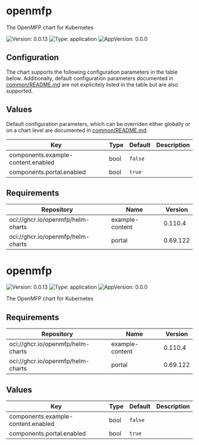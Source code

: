 # openmfp

The OpenMFP chart for Kubernetes

![Version: 0.0.13](https://img.shields.io/badge/Version-0.0.13-informational?style=flat-square) ![Type: application](https://img.shields.io/badge/Type-application-informational?style=flat-square) ![AppVersion: 0.0.0](https://img.shields.io/badge/AppVersion-0.0.0-informational?style=flat-square)

## Configuration

The chart supports the following configuration parameters in the table below. Additionally, default configuration parameters documented in [common/README.md](../common/README.md) are not explicitely listed in the table but are also supported.

## Values

Default configuration parameters, which can be overriden either globally or on a chart level are documented in [common/README.md](../common/README.md).

| Key | Type | Default | Description |
|-----|------|---------|-------------|
| components.example-content.enabled | bool | `false` |  |
| components.portal.enabled | bool | `true` |  |

## Requirements

| Repository | Name | Version |
|------------|------|---------|
| oci://ghcr.io/openmfp/helm-charts | example-content | 0.110.4 |
| oci://ghcr.io/openmfp/helm-charts | portal | 0.69.122 |

# openmfp

![Version: 0.0.13](https://img.shields.io/badge/Version-0.0.13-informational?style=flat-square) ![Type: application](https://img.shields.io/badge/Type-application-informational?style=flat-square) ![AppVersion: 0.0.0](https://img.shields.io/badge/AppVersion-0.0.0-informational?style=flat-square)

The OpenMFP chart for Kubernetes

## Requirements

| Repository | Name | Version |
|------------|------|---------|
| oci://ghcr.io/openmfp/helm-charts | example-content | 0.110.4 |
| oci://ghcr.io/openmfp/helm-charts | portal | 0.69.122 |

## Values

| Key | Type | Default | Description |
|-----|------|---------|-------------|
| components.example-content.enabled | bool | `false` |  |
| components.portal.enabled | bool | `true` |  |

